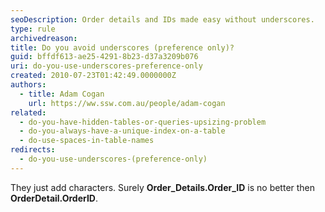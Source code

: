 ```yaml
---
seoDescription: Order details and IDs made easy without underscores.
type: rule
archivedreason:
title: Do you avoid underscores (preference only)?
guid: bffdf613-ae25-4291-8b23-d37a3209b076
uri: do-you-use-underscores-preference-only
created: 2010-07-23T01:42:49.0000000Z
authors:
  - title: Adam Cogan
    url: https://ww.ssw.com.au/people/adam-cogan
related:
  - do-you-have-hidden-tables-or-queries-upsizing-problem
  - do-you-always-have-a-unique-index-on-a-table
  - do-use-spaces-in-table-names
redirects:
  - do-you-use-underscores-(preference-only)
---
```


They just add characters. Surely **Order_Details.Order_ID** is no better then **OrderDetail.OrderID**.

<!--endintro-->
